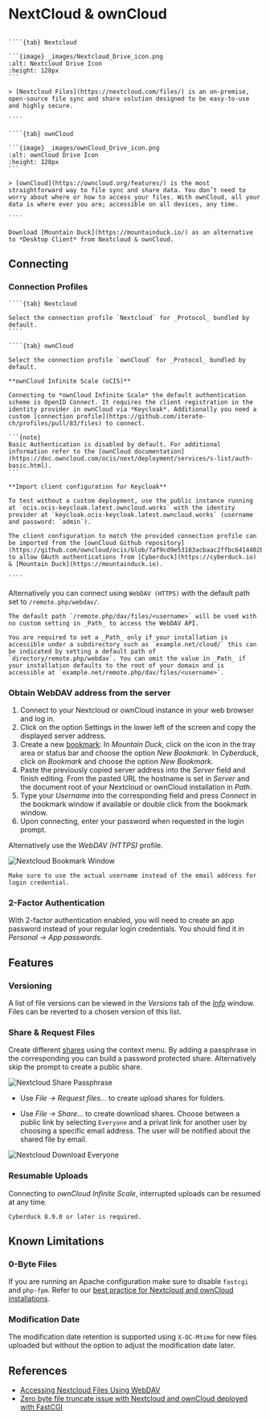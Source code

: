 NextCloud & ownCloud
====

`````{tabs}

````{tab} Nextcloud

```{image} _images/Nextcloud_Drive_icon.png
:alt: Nextcloud Drive Icon
:height: 128px
```

> [Nextcloud Files](https://nextcloud.com/files/) is an on-premise, open-source file sync and share solution designed to be easy-to-use and highly secure.

````

````{tab} ownCloud

```{image} _images/ownCloud_Drive_icon.png
:alt: ownCloud Drive Icon
:height: 128px
```

> [ownCloud](https://owncloud.org/features/) is the most straightforward way to file sync and share data. You don’t need to worry about where or how to access your files. With ownCloud, all your data is where ever you are; accessible on all devices, any time.

````

`````

```{tip}
Download [Mountain Duck](https://mountainduck.io/) as an alternative to *Desktop Client* from Nextcloud & ownCloud.
```

## Connecting

### Connection Profiles

`````{tabs}
````{tab} Nextcloud

Select the connection profile `Nextcloud` for _Protocol_ bundled by default.
````

````{tab} ownCloud

Select the connection profile `ownCloud` for _Protocol_ bundled by default. 

**ownCloud Infinite Scale (oCIS)**

Connecting to *ownCloud Infinite Scale* the default authentication scheme is OpenID Connect. It requires the client registration in the identity provider in ownCloud via *Keycloak*. Additionally you need a custom [connection profile](https://github.com/iterate-ch/profiles/pull/83/files) to connect.

```{note}
Basic Authentication is disabled by default. For additional information refer to the [ownCloud documentation](https://doc.owncloud.com/ocis/next/deployment/services/s-list/auth-basic.html).
```

**Import client configuration for Keycloak**

To test without a custom deployment, use the public instance running at `ocis.ocis-keycloak.latest.owncloud.works` with the identity provider at `keycloak.ocis-keycloak.latest.owncloud.works` (username and password: `admin`).

The client configuration to match the provided connection profile can be imported from the [ownCloud Github repository](https://github.com/owncloud/ocis/blob/7af9cd9e53183acbaac2ffbc6414402bdef1f5d4/deployments/examples/ocis_keycloak/config/keycloak/clients/cyberduck.json) to allow OAuth authentications from [Cyberduck](https://cyberduck.io) & [Mountain Duck](https://mountainduck.io).

````
`````

Alternatively you can connect using `WebDAV (HTTPS)` with the default path set to `/remote.php/webdav/`.

```{tip}
The default path `/remote.php/dav/files/<username>` will be used with no custom setting in _Path_ to access the WebDAV API.
```

```{attention}
You are required to set a _Path_ only if your installation is accessible under a subdirectory such as `example.net/cloud/` this can be indicated by setting a default path of `directory/remote.php/webdav`. You can omit the value in _Path_ if your installation defaults to the root of your domain and is accessible at `example.net/remote.php/dav/files/<username>`. 
```

### Obtain WebDAV address from the server

1. Connect to your Nextcloud or ownCloud instance in your web browser and log in.
2. Click on the option Settings in the lower left of the screen and copy the displayed server address.
3. Create a new [bookmark](../../cyberduck/bookmarks.md):
In *Mountain Duck*, click on the icon in the tray area or status bar and choose the option *New Bookmark*.
In *Cyberduck*, click on *Bookmark* and choose the option *New Bookmark*.
4. Paste the previously copied server address into the *Server* field and finish editing. From the pasted URL the hostname is set in _Server_ and the document root of your Nextcloud or ownCloud installation in _Path_.
5. Type your *Username* into the corresponding field and press *Connect* in the bookmark window if available or double click from the bookmark window.
6. Upon connecting, enter your password when requested in the login prompt.

Alternatively use the *WebDAV (HTTPS)* profile.

![Nextcloud Bookmark Window](_images/NextCloud_Bookmark_Window.png)

```{warning}
Make sure to use the actual username instead of the email address for login credential.
```

### 2-Factor Authentication

With 2-factor authentication enabled, you will need to create an app password instead of your regular login credentials. You should find it in *Personal → App passwords*.


## Features

### Versioning

A list of file versions can be viewed in the *Versions* tab of the *[Info](../../cyberduck/info.md#versions)* window. Files can be reverted to a chosen version of this list. 

### Share & Request Files

Create different [shares](../../cyberduck/share.md#nextcloud--owncloud) using the context menu. By adding a passphrase in the corresponding you can build a password protected share. Alternatively skip the prompt to create a public share.

![Nextcloud Share Passphrase](_images/Nextcloud_Share_Passphrase.png)

- Use *File → Request files…* to create upload shares for folders.

- Use *File → Share…* to create download shares. Choose between a public link by selecting `Everyone` and a privat link for another user by choosing a specific email address. The user will be notified about the shared file by email.

![Nextcloud Download Everyone](_images/Nextcloud_Download_Everyone.png)

### Resumable Uploads

Connecting to *ownCloud Infinite Scale*, interrupted uploads can be resumed at any time.

```{note}
Cyberduck 8.9.0 or later is required.
```

## Known Limitations

### 0-Byte Files

If you are running an Apache configuration make sure to disable `fastcgi` and `php-fpm`. Refer to our [best practice for Nextcloud and ownCloud installations](../../mountainduck/issues/fastcgi.md).

### Modification Date

The modification date retention is supported using `X-OC-Mtime` for new files uploaded but without the option to adjust the modification date later.

## References

- [Accessing Nextcloud Files Using WebDAV](https://docs.nextcloud.com/server/13/user_manual/files/access_webdav.html)
- [Zero byte file truncate issue with Nextcloud and ownCloud deployed with FastCGI](../../mountainduck/issues/fastcgi.md)
